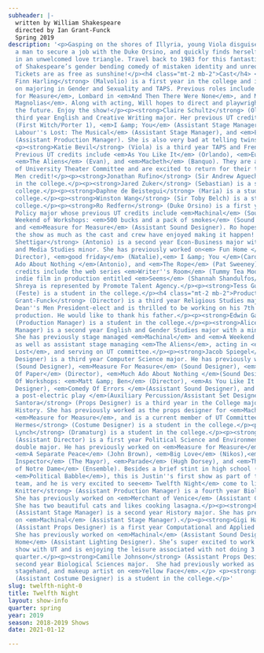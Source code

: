 ```yaml
---
subheader: |-
  written by William Shakespeare
  directed by Ian Grant-Funck
  Spring 2019
description: '<p>Gasping on the shores of Illyria, young Viola disguises herself as
  a man to secure a job with the Duke Orsino, and quickly finds herself entangled
  in an unwelcomed love triangle. Travel back to 1983 for this fantastical performance
  of Shakespeare’s gender bending comedy of mistaken identity and unrequited love.
  Tickets are as free as sunshine!</p><h4 class="mt-2 mb-2">Cast</h4> <p><strong>Willem
  Finn Harling</strong> (Malvolio) is a first year in the college and is planning
  on majoring in Gender and Sexuality and TAPS. Previous roles include Lucio in <em>Measure
  for Measure</em>, Lombard in <em>And Then There Were None</em>, and M’Lynn in <em>Steel
  Magnolias</em>. Along with acting, Will hopes to direct and playwright for UT in
  the future. Enjoy the show!</p><p><strong>Claire Schultz</strong> (Olivia) is a
  third year English and Creative Writing major. Her previous UT credits include <em>Macbeth</em>
  (First Witch/Porter 1), <em>I &amp; You</em> (Assistant Stage Manager), <em>Love''s
  Labour''s Lost: The Musical</em> (Assistant Stage Manager), and <em>Eurydice</em>
  (Assistant Production Manager). She is also very bad at telling twins apart.</p>
  <p><strong>Katie Bevil</strong> (Viola) is a third year TAPS and French double major.
  Previous UT credits include <em>As You Like It</em> (Orlando), <em>Eurydice </em>(Orpheus),
  <em>The Aliens</em> (Evan), and <em>Macbeth</em> (Banquo). They are also a member
  of University Theater Committee and are excited to return for their third Dean’s
  Men credit!</p><p><strong>Jonathan Rufino</strong> (Sir Andrew Aguecheek) is a student
  in the college.</p><p><strong>Jared Zuker</strong> (Sebastian) is a student in the
  college.</p><p><strong>Daphne de Beistegui</strong> (Maria) is a student in the
  college.</p><p><strong>Winston Wang</strong> (Sir Toby Belch) is a student in the
  college.</p><p><strong>Ro Redfern</strong> (Duke Orsino) is a first year Public
  Policy major whose previous UT credits include <em>Machinal</em> (Sound Designer),
  Weekend of Workshops: <em>500 bucks and a pack of smokes</em> (Sound Designer),
  and <em>Measure for Measure</em> (Assistant Sound Designer). Ro hopes you enjoy
  the show as much as the cast and crew have enjoyed making it happen! Happy spring!</p><p><strong>Shreya
  Shettigar</strong> (Antonio) is a second year Econ-Business major with a Cinema
  and Media Studies minor. She has previously worked on<em> Fun Home </em>(Assistant
  Director), <em>good friday</em> (Natalie),<em> I &amp; You </em>(Caroline), <em>Much
  Ado About Nothing </em>(Antonio), and <em>The Rope</em> (Pat Sweeney). Her onscreen
  credits include the web series <em>Writer''s Room</em> (Tummy Tea Model) and an
  indie film in production entitled <em>Seems</em> (Shannah Shandulfos/Genevieve/Interviewer).
  Shreya is represented by Promote Talent Agency.</p><p><strong>Tess Gundlah</strong>
  (Feste) is a student in the college.</p><h4 class="mt-2 mb-2">Production Staff</h4><p><strong>Ian
  Grant-Funck</strong> (Director) is a third year Religious Studies major. He is the
  Dean''s Men President-elect and is thrilled to be working on his 7th Dean''s Men
  production. He would like to thank his father.</p><p><strong>Edwin Gavis</strong>
  (Production Manager) is a student in the college.</p><p><strong>Alice May</strong> (Stage
  Manager) is a second year English and Gender Studies major with a minor in Education.
  She has previously stage managed <em>Machinal</em> and <em>A Weekend Of Workshop</em>,
  as well as assistant stage managing <em>The Aliens</em>, acting in <em>Love''s Labour''s
  Lost</em>, and serving on UT committee.</p><p><strong>Jacob Spiegel</strong> (Set/Sound
  Designer) is a third year Computer Science major. He has previously worked on <em>Grenadine</em>
  (Sound Designer), <em>Measure For Measure</em> (Sound Designer), <em>Animals Out
  Of Paper</em> (Director), <em>Much Ado About Nothing </em>(Sound Designer), A Weekend
  Of Workshops: <em>Matt &amp; Ben</em> (Director), <em>As You Like It </em>(Sound
  Designer), <em>Comedy Of Errors </em>(Assistant Sound Designer), and <em>Mr. Burns,
  a post-electric play </em>(Auxiliary Percussion/Assistant Set Designer).</p><p><strong>Marly
  Santora</strong> (Props Designer) is a third year in the College majoring in Art
  History. She has previously worked as the props designer for <em>Machinal</em> and
  <em>Measure for Measure</em>, and is a current member of UT Committee.</p> <p><strong>Lillian
  Hermes</strong> (Costume Designer) is a student in the college.</p><p><strong>Emily
  Lynch</strong> (Dramaturg) is a student in the college.</p><p><strong>Justin Saint-Loubert-Bie</strong>
  (Assistant Director) is a first year Political Science and Environmental Studies
  double major. He has previously worked on <em>Measure for Measure</em> (Claudio),
  <em>A Separate Peace</em> (John Brown), <em>Big Love</em> (Nikos),<em> The Government
  Inspector</em> (The Mayor), <em>Parade</em> (Hugh Dorsey), and <em>The Hunchback
  of Notre Dame</em> (Ensemble). Besides a brief stint in high school (where he directed
  <em>Political Babble</em>), this is Justin''s first show as part of the direction
  team, and he is very excited to see<em> Twelfth Night</em> come to life!</p><p><strong>Alexandra
  Knitter</strong> (Assistant Production Manager) is a fourth year Biology major.
  She has previously worked on <em>Merchant of Venice</em> (Assistant Costume Designer).
  She has two beautiful cats and likes cooking lasagna.</p><p><strong>Eden Irwin</strong>
  (Assistant Stage Manager) is a second year History major. She has previously worked
  on <em>Machinal</em> (Assistant Stage Manager).</p><p><strong>Gigi Hancock</strong>
  (Assistant Props Designer) is a first year Computational and Applied Math major.
  She has previously worked on <em>Machinal</em> (Assistant Sound Designer) and <em>Fun
  Home</em> (Assistant Lighting Designer). She’s super excited to work on her 4th
  show with UT and is enjoying the leisure associated with not doing 3 shows in a
  quarter.</p><p><strong>Camille Johnson</strong> (Assistant Props Designer) is a
  second year Biological Sciences major.  She had previously worked as the props designer,
  stagehand, and makeup artist on <em>Yellow Face</em>.</p> <p><strong>Nina Lubeck</strong>
  (Assistant Costume Designer) is a student in the college.</p>'
slug: twelfth-night-0
title: Twelfth Night
layout: show-info
quarter: spring
year: 2019
season: 2018-2019 Shows
date: 2021-01-12

---
```

